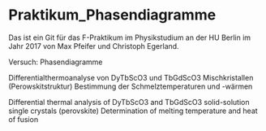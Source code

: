 # Praktikum_Phasendiagramme
Das ist ein Git für das F-Praktikum im Physikstudium an der HU Berlin im Jahr 2017 von Max Pfeifer und Christoph Egerland.

Versuch: Phasendiagramme

Differentialthermoanalyse von DyTbScO3 und TbGdScO3 Mischkristallen (Perowskitstruktur)
Bestimmung der Schmelztemperaturen und -wärmen

Differential thermal analysis of DyTbScO3 and TbGdScO3 solid-solution single crystals (perovskite)
Determination of melting temperature and heat of fusion 
